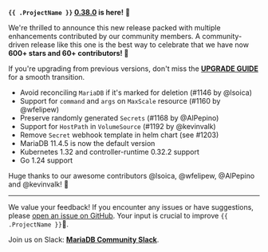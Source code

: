 **`{{ .ProjectName }}` [0.38.0](https://github.com/mariadb-operator/mariadb-operator/releases/tag/0.38.0) is here!** 🦭

We're thrilled to announce this new release packed with multiple enhancements contributed by our community members. A community-driven release like this one is the best way to celebrate that we have now __600+ stars and 60+ contributors! 🎉__ 

If you're upgrading from previous versions, don't miss the __[UPGRADE GUIDE](https://github.com/mariadb-operator/mariadb-operator/blob/main/docs/releases/UPGRADE_0.38.0.md)__ for a smooth transition.

- Avoid reconciling `MariaDB` if it's marked for deletion (#1146 by @lsoica)
- Support for `command` and `args` on `MaxScale` resource (#1160 by @wfelipew)
- Preserve randomly generated `Secrets` (#1168 by @AlPepino)
- Support for `HostPath` in `VolumeSource` (#1192 by @kevinvalk)
- Remove `Secret` webhook template in helm chart (see #1203)
- MariaDB 11.4.5 is now the default version
- Kubernetes 1.32 and controller-runtime 0.32.2 support
- Go 1.24 support

Huge thanks to our awesome contributors @lsoica, @wfelipew, @AlPepino and @kevinvalk! 🙇

---

We value your feedback! If you encounter any issues or have suggestions, please [open an issue on GitHub](https://github.com/mariadb-operator/mariadb-operator/issues/new/choose). Your input is crucial to improve `{{ .ProjectName }}`🦭.

Join us on Slack: **[MariaDB Community Slack](https://r.mariadb.com/join-community-slack)**.